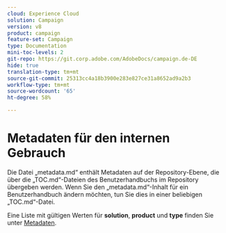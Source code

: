 ```yaml
---
cloud: Experience Cloud
solution: Campaign
version: v8
product: campaign
feature-set: Campaign
type: Documentation
mini-toc-levels: 2
git-repo: https://git.corp.adobe.com/AdobeDocs/campaign.de-DE
hide: true
translation-type: tm+mt
source-git-commit: 25313cc4a18b3900e283e827ce31a8652ad9a2b3
workflow-type: tm+mt
source-wordcount: '65'
ht-degree: 58%

---
```



# Metadaten für den internen Gebrauch

Die Datei „metadata.md“ enthält Metadaten auf der Repository-Ebene, die über die „TOC.md“-Dateien des Benutzerhandbuchs im Repository übergeben werden. Wenn Sie den „metadata.md“-Inhalt für ein Benutzerhandbuch ändern möchten, tun Sie dies in einer beliebigen „TOC.md“-Datei.

Eine Liste mit gültigen Werten für **solution**, **product** und **type** finden Sie unter [Metadaten](https://experienceleague.adobe.com/docs/authoring-guide-exl/using/editing/user-guide-setup/metadata.html?lang=en).
